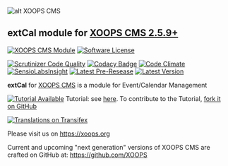 ![alt XOOPS CMS](https://xoops.org/images/logoXoops4GithubRepository.png)
## extCal module for [XOOPS CMS 2.5.9+](https://xoops.org)
[![XOOPS CMS Module](https://img.shields.io/badge/XOOPS%20CMS-Module-blue.svg)](https://xoops.org)
[![Software License](https://img.shields.io/badge/license-GPL-brightgreen.svg?style=flat)](https://www.gnu.org/licenses/gpl-2.0.html)
 
[![Scrutinizer Code Quality](https://img.shields.io/scrutinizer/g/mambax7/extcal.svg?style=flat)](https://scrutinizer-ci.com/g/mambax7/extcal/?branch=master)
[![Codacy Badge](https://api.codacy.com/project/badge/grade/2d27c0023ee54f0b9ba2b5d17a68b2a5)](https://www.codacy.com/app/mambax7/extcal)
[![Code Climate](https://img.shields.io/codeclimate/github/mambax7/extcal.svg?style=flat)](https://codeclimate.com/github/mambax7/extcal)
[![SensioLabsInsight](https://insight.sensiolabs.com/projects/5e5473b5-e39d-4e88-8e5c-321b6e261852/mini.png)](https://insight.sensiolabs.com/projects/5e5473b5-e39d-4e88-8e5c-321b6e261852)
[![Latest Pre-Resease](https://img.shields.io/github/tag/XoopsModules25x/extcal.svg?style=flat)](https://github.com/XoopsModules25x/extcal/tags/)
[![Latest Version](https://img.shields.io/github/release/XoopsModules25x/extcal.svg?style=flat)](https://github.com/XoopsModules25x/extcal/releases/)

**extCal** for [XOOPS CMS](https://xoops.org) is a module for Event/Calendar Management

[![Tutorial Available](https://xoops.org/images/tutorial-available-blue.svg)](https://xoops.gitbook.io/xoops-extcal-module/) Tutorial: see [here](https://xoops.gitbook.io/xoops-extcal-module/).
To contribute to the Tutorial, [fork it on GitHub](https://github.com/XoopsDocs/extcal-tutorial)

[![Translations on Transifex](https://xoops.org/images/translations-transifex-blue.svg)](https://www.transifex.com/xoops) 

Please visit us on https://xoops.org

Current and upcoming "next generation" versions of XOOPS CMS are crafted on GitHub at: https://github.com/XOOPS
